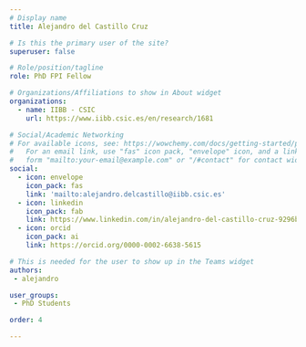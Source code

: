 ```yaml
---
# Display name
title: Alejandro del Castillo Cruz

# Is this the primary user of the site?
superuser: false

# Role/position/tagline
role: PhD FPI Fellow

# Organizations/Affiliations to show in About widget
organizations:
  - name: IIBB - CSIC
    url: https://www.iibb.csic.es/en/research/1681

# Social/Academic Networking
# For available icons, see: https://wowchemy.com/docs/getting-started/page-builder/#icons
#   For an email link, use "fas" icon pack, "envelope" icon, and a link in the
#   form "mailto:your-email@example.com" or "/#contact" for contact widget.
social:
  - icon: envelope
    icon_pack: fas
    link: 'mailto:alejandro.delcastillo@iibb.csic.es'
  - icon: linkedin
    icon_pack: fab
    link: https://www.linkedin.com/in/alejandro-del-castillo-cruz-9296b325b/
  - icon: orcid
    icon_pack: ai
    link: https://orcid.org/0000-0002-6638-5615

# This is needed for the user to show up in the Teams widget
authors:
 - alejandro

user_groups:
 - PhD Students

order: 4

---
```

